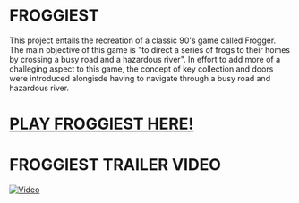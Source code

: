 # FROGGIEST

This project entails the recreation of a classic 90's game called Frogger. The main objective of this game is "to direct a series of frogs to their homes by crossing a busy road and a hazardous river". In effort to add more of a challeging aspect to this game, the concept of key collection and doors were introduced alongisde having to navigate through a busy road and hazardous river. 

# [PLAY FROGGIEST HERE!](https://xshirushi.itch.io/froggiest)

# FROGGIEST TRAILER VIDEO
[![Video](https://i.ytimg.com/vi/Gp1ucaqHYrE/hqdefault.jpg)](https://www.youtube.com/watch?v=Gp1ucaqHYrE)


